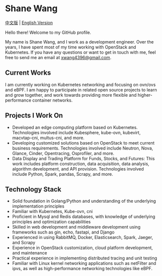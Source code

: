 # Shane Wang

[中文版](./README_CN.md) | [English Version](./README.md)

Hello there! Welcome to my GitHub profile.

My name is Shane Wang, and I work as a development engineer. Over the years, I have spent most of my time working with OpenStack and Kubernetes.
If you have any questions or want to get in touch with me, feel free to send me an email at <xwang4396@gmail.com>.

## Current Works

I am currently working on Kubernetes networking and focusing on ovn/ovs and eBPF. I am happy to participate in related open source projects to learn and grow together, and work towards providing more flexible and higher-performance container networks.

## Projects I Work On

* Developed an edge computing platform based on Kubernetes. Technologies involved include Kubesphere, kube-ovn, kubevirt, macvtap-cni, multus-cni, and more.
* Developing customized solutions based on OpenStack to meet current business requirements. Technologies involved include Neutron, Nova, Glance, Cinder, Opentracing, Osprofiler, and more.
* Data Display and Trading Platform for Funds, Stocks, and Futures: This work includes platform construction, data acquisition, data analysis, algorithm development, and API provision. Technologies involved include Python, Spark, pandas, Scrapy, and more.

## Technology Stack

* Solid foundation in Golang/Python and understanding of the underlying implementation principles
* Familiar with Kubernetes, Kube-ovn, cni
* Proficient in Mysql and Redis databases, with knowledge of underlying principles and optimization capabilities
* Skilled in web development and middleware development using frameworks such as gin, echo, fastapi, and Django
* Experienced in using RabbitMQ, Docker, Elasticsearch, Spark, Jaeger, and Scrapy
* Experience in OpenStack customization, cloud platform development, and maintenance
* Practical experience in implementing distributed tracing and unit testing
* Familiar with Linux kernel networking applications such as netFilter and ipvs, as well as high-performance networking technologies like eBPF.
